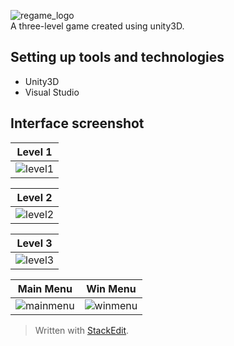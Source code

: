 ![regame_logo](https://user-images.githubusercontent.com/28821126/87124082-7bc12480-c2a1-11ea-9712-910839f4c590.png)</br>
A three-level game created using unity3D.

## Setting up tools and technologies
-  Unity3D
- Visual Studio
## Interface screenshot
| Level 1  | 
| ------------- |
|![level1](https://user-images.githubusercontent.com/28821126/87321497-be0a9000-c545-11ea-8725-914603485829.PNG)

| Level 2  | 
| ------------- |
|![level2](https://user-images.githubusercontent.com/28821126/87322362-c2837880-c546-11ea-924e-dd381824234f.PNG) 

| Level 3  | 
| ------------- |
|![level3](https://user-images.githubusercontent.com/28821126/87322463-e050dd80-c546-11ea-9c18-9a8fc564d5a7.PNG)|

| Main Menu | Win Menu |
| ------------- | ------------- |
|![mainmenu](https://user-images.githubusercontent.com/28821126/87782217-90765d00-c84b-11ea-944c-dafb179f97e7.PNG)| ![winmenu](https://user-images.githubusercontent.com/28821126/87782274-a7b54a80-c84b-11ea-8af1-e4b9a3b81f9f.PNG)|
> Written with [StackEdit](https://stackedit.io/).
